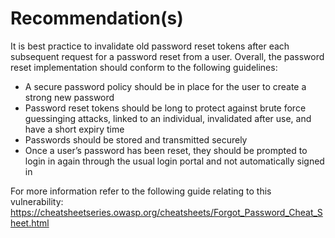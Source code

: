 # Recommendation(s)

It is best practice to invalidate old password reset tokens after each subsequent request for a password reset from a user. Overall, the password reset implementation should conform to the following guidelines:

- A secure password policy should be in place for the user to create a strong new password
- Password reset tokens should be long to protect against brute force guessinging attacks, linked to an individual, invalidated after use, and have a short expiry time
- Passwords should be stored and transmitted securely
- Once a user’s password has been reset, they should be prompted to login in again through the usual login portal and not automatically signed in

For more information refer to the following guide relating to this vulnerability:
<https://cheatsheetseries.owasp.org/cheatsheets/Forgot_Password_Cheat_Sheet.html>
